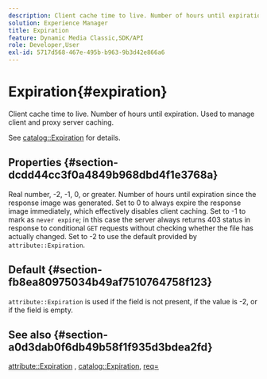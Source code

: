 ```yaml
---
description: Client cache time to live. Number of hours until expiration. Used to manage client and proxy server caching.
solution: Experience Manager
title: Expiration
feature: Dynamic Media Classic,SDK/API
role: Developer,User
exl-id: 5717d568-467e-495b-b963-9b3d42e866a6
---
```

# Expiration{#expiration}

Client cache time to live. Number of hours until expiration. Used to manage client and proxy server caching.

See [catalog::Expiration](/help/aem-is-ir-api/ir-api/material-cat/image-rendering-api-ref/c-ir-material-catalog/c-ir-material-data-reference/r-ir-expiration-dataref.md) for details.

## Properties {#section-dcdd44cc3f0a4849b968dbd4f1e3768a}

Real number, -2, -1, 0, or greater. Number of hours until expiration since the response image was generated. Set to 0 to always expire the response image immediately, which effectively disables client caching. Set to -1 to mark as `never expire`; in this case the server always returns 403 status in response to conditional `GET` requests without checking whether the file has actually changed. Set to -2 to use the default provided by `attribute::Expiration`.

## Default {#section-fb8ea80975034b49af7510764758f123}

`attribute::Expiration` is used if the field is not present, if the value is -2, or if the field is empty.

## See also {#section-a0d3dab0f6db49b58f1f935d3bdea2fd}

[attribute::Expiration](../../../../../ir-api/material-cat/image-rendering-api-ref/c-ir-material-catalog/c-ir-attributes-reference/r-ir-expiration.md#reference-0f68ad8199c64bd4bc8d27dd78b7d996) , [catalog::Expiration](../../../../../ir-api/material-cat/image-rendering-api-ref/c-ir-material-catalog/c-ir-material-data-reference/r-ir-expiration-dataref.md#reference-5e93943abff54c93bf85aae3b911a3ce), [req=](../../../../../ir-api/http-protocol/image-rendering-api-ref/c-ir-http-protocol-ref/c-ir-http-protocol-command-reference/r-ir-req.md#reference-792b1a663fb64261bd2de2a209b847fb)
